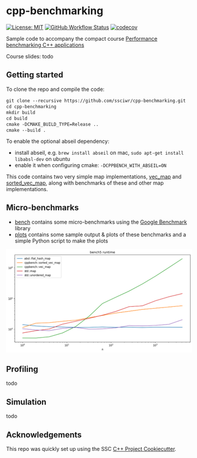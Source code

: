 # cpp-benchmarking

[![License: MIT](https://img.shields.io/badge/License-MIT-yellow.svg)](https://opensource.org/licenses/MIT)
[![GitHub Workflow Status](https://img.shields.io/github/workflow/status/ssciwr/cpp-benchmarking/CI)](https://github.com/ssciwr/cpp-benchmarking/actions?query=workflow%3ACI)
[![codecov](https://codecov.io/gh/ssciwr/cpp-benchmarking/branch/main/graph/badge.svg)](https://codecov.io/gh/ssciwr/cpp-benchmarking)

Sample code to accompany the compact course [Performance benchmarking C++ applications](https://ssc.iwr.uni-heidelberg.de/sites/default/files/ssc-benchmarking.pdf)

Course slides: todo

## Getting started

To clone the repo and compile the code:

```
git clone --recursive https://github.com/ssciwr/cpp-benchmarking.git
cd cpp-benchmarking
mkdir build
cd build
cmake -DCMAKE_BUILD_TYPE=Release ..
cmake --build .
```

To enable the optional abseil dependency:

- install abseil, e.g. `brew install abseil` on mac, `sudo apt-get install libabsl-dev` on ubuntu
- enable it when configuring cmake: `-DCPPBENCH_WITH_ABSEIL=ON`

This code contains two very simple map implementations,
[vec_map](include/cppbench/vec_map.hpp) and [sorted_vec_map](include/cppbench/sorted_vec_map.hpp),
along with benchmarks of these and other map implementations.

## Micro-benchmarks

- [bench](bench) contains some micro-benchmarks using the [Google Benchmark](https://github.com/google/benchmark) library
- [plots](plots) contains some sample output & plots of these benchmarks and a simple Python script to make the plots

![plots/bench5.png](plots/bench5.png)

## Profiling

todo

## Simulation

todo

## Acknowledgements

This repo was quickly set up using the SSC [C++ Project Cookiecutter](https://github.com/ssciwr/cookiecutter-cpp-project).
